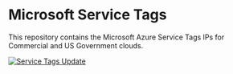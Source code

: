 # Microsoft Service Tags

This repository contains the Microsoft Azure Service Tags IPs for Commercial and US Government clouds.

[![Service Tags Update](https://github.com/romanrabodzei/MSFTServiceTags/actions/workflows/serviceTagsUpdate.yml/badge.svg?branch=main)](https://github.com/romanrabodzei/MSFTServiceTags/actions/workflows/serviceTagsUpdate.yml)